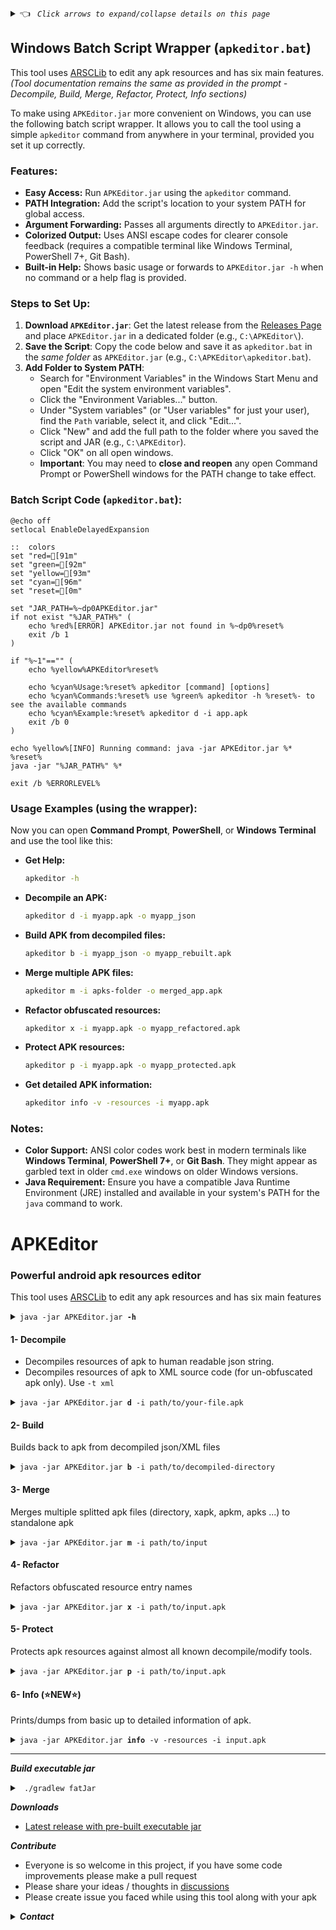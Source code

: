 <details><summary> 👈 <code><i> Click arrows to expand/collapse details on this page </i></code></summary></details>

## Windows Batch Script Wrapper (`apkeditor.bat`)
This tool uses [ARSCLib](https://github.com/REAndroid/ARSCLib) to edit any apk resources and has six main features.
*(Tool documentation remains the same as provided in the prompt - Decompile, Build, Merge, Refactor, Protect, Info sections)*

To make using `APKEditor.jar` more convenient on Windows, you can use the following batch script wrapper. It allows you to call the tool using a simple `apkeditor` command from anywhere in your terminal, provided you set it up correctly.

### Features:
*   **Easy Access:** Run `APKEditor.jar` using the `apkeditor` command.
*   **PATH Integration:** Add the script's location to your system PATH for global access.
*   **Argument Forwarding:** Passes all arguments directly to `APKEditor.jar`.
*   **Colorized Output:** Uses ANSI escape codes for clearer console feedback (requires a compatible terminal like Windows Terminal, PowerShell 7+, Git Bash).
*   **Built-in Help:** Shows basic usage or forwards to `APKEditor.jar -h` when no command or a help flag is provided.

### Steps to Set Up:
1.  **Download `APKEditor.jar`**: Get the latest release from the [Releases Page](https://github.com/REAndroid/APKEditor/releases/latest) and place `APKEditor.jar` in a dedicated folder (e.g., `C:\APKEditor\`).
2.  **Save the Script**: Copy the code below and save it as `apkeditor.bat` in the *same folder* as `APKEditor.jar` (e.g., `C:\APKEditor\apkeditor.bat`).
3.  **Add Folder to System PATH**:
    *   Search for "Environment Variables" in the Windows Start Menu and open "Edit the system environment variables".
    *   Click the "Environment Variables..." button.
    *   Under "System variables" (or "User variables" for just your user), find the `Path` variable, select it, and click "Edit...".
    *   Click "New" and add the full path to the folder where you saved the script and JAR (e.g., `C:\APKEditor`).
    *   Click "OK" on all open windows.
    *   **Important**: You may need to **close and reopen** any open Command Prompt or PowerShell windows for the PATH change to take effect.

### Batch Script Code (`apkeditor.bat`):

```batch
@echo off
setlocal EnableDelayedExpansion

::  colors
set "red=[91m"
set "green=[92m"
set "yellow=[93m"
set "cyan=[96m"
set "reset=[0m"

set "JAR_PATH=%~dp0APKEditor.jar"
if not exist "%JAR_PATH%" (
    echo %red%[ERROR] APKEditor.jar not found in %~dp0%reset%
    exit /b 1
)

if "%~1"=="" (
    echo %yellow%APKEditor%reset% 
	
    echo %cyan%Usage:%reset% apkeditor [command] [options]
    echo %cyan%Commands:%reset% use %green% apkeditor -h %reset%- to see the available commands
    echo %cyan%Example:%reset% apkeditor d -i app.apk
    exit /b 0
)

echo %yellow%[INFO] Running command: java -jar APKEditor.jar %* %reset%
java -jar "%JAR_PATH%" %*

exit /b %ERRORLEVEL%

```

### Usage Examples (using the wrapper):

Now you can open **Command Prompt**, **PowerShell**, or **Windows Terminal** and use the tool like this:

*   **Get Help:**
    ```sh
    apkeditor -h
    ```
*   **Decompile an APK:**
    ```sh
    apkeditor d -i myapp.apk -o myapp_json
    ```
*   **Build APK from decompiled files:**
    ```sh
    apkeditor b -i myapp_json -o myapp_rebuilt.apk
    ```
*   **Merge multiple APK files:**
    ```sh
    apkeditor m -i apks-folder -o merged_app.apk
    ```
*   **Refactor obfuscated resources:**
    ```sh
    apkeditor x -i myapp.apk -o myapp_refactored.apk
    ```
*   **Protect APK resources:**
    ```sh
    apkeditor p -i myapp.apk -o myapp_protected.apk
    ```
*   **Get detailed APK information:**
    ```sh
    apkeditor info -v -resources -i myapp.apk
    ```

### Notes:
*   **Color Support:** ANSI color codes work best in modern terminals like **Windows Terminal**, **PowerShell 7+**, or **Git Bash**. They might appear as garbled text in older `cmd.exe` windows on older Windows versions.
*   **Java Requirement:** Ensure you have a compatible Java Runtime Environment (JRE) installed and available in your system's PATH for the `java` command to work.

# APKEditor
### Powerful android apk resources editor
This tool uses [ARSCLib](https://github.com/REAndroid/ARSCLib) to edit any apk resources and has six main features

<details><summary><code>java -jar APKEditor.jar <b>-h</b></code></summary>

```ShellSession
$ java -jar APKEditor.jar -h
APKEditor - x.x.x
Using: ARSCLib-x.x.x
https://github.com/REAndroid/APKEditor
Android binary resource files editor
Usage: 
 java -jar APKEditor.jar <command> <args>
 commands: 
  1)  d | decode     -   Decodes android resources binary to readable json
  2)  b | build      -   Builds android binary from json
  3)  m | merge      -   Merges split apk files from directory or XAPK, APKM, APKS ...
  4)  x | refactor   -   Refactors obfuscated resource names
  5)  p | protect    -   Protects/Obfuscates apk resource
  6)  info           -   Prints information of apk
 run with <command> -h to get detailed help about each command
 
```
</details>

#### 1- Decompile
* Decompiles resources of apk to human readable json string.
* Decompiles resources of apk to XML source code (for un-obfuscated apk only). Use  ``` -t xml ```
<details> <summary><code>java -jar APKEditor.jar <b>d</b> -i path/to/your-file.apk</code></summary>

```ShellSession
$ java -jar APKEditor.jar d -i test.apk -o test_json
00.000 I: [DECOMPILE] Decompiling ...
 Input: test.apk
Output: test_json
 ---------------------------- 
00.036 I: [DECOMPILE] Loading ...
00.129 I: [DECOMPILE] Decompiling to json ...
30.093 I: [DECOMPILE] Done
```

</details>

#### 2- Build
Builds back to apk from decompiled json/XML files
<details> <summary><code>java -jar APKEditor.jar <b>b</b> -i path/to/decompiled-directory</code></summary>

```ShellSession
$ java -jar APKEditor.jar b -i test_json -o test_edited.apk

00.000 I: [BUILD] Building ...
 Input: test_json/base
Output: test_edited.apk
 ---------------------------- 
00.048 I: [BUILD] Scanning directory ...
00.247 I: [BUILD] Writing apk...
22.032 [BUILD] Writing: method=STORED total=284921526 bytes : resources.arsc  
25.009 I: [BUILD] Zip align ...
27.101 I: [BUILD] Saved to: test_edited.apk
30.217 I: [BUILD] Done
```
</details>

#### 3- Merge
Merges multiple splitted apk files (directory, xapk, apkm, apks ...) to standalone apk
<details> <summary><code>java -jar APKEditor.jar <b>m</b> -i path/to/input</code></summary>

 ```ShellSession
$ java -jar APKEditor.jar m -i apk_files
00.049 I: [MERGE] Merging ...
   Input: apk_files
 Output: apk_files_merged.apk
 ---------------------------- 
00.050 I: [MERGE] Searching apk files ...
00.060 I: [MERGE] Found apk files: 3           
00.192 I: [MERGE] Found modules: 3
00.302 I: [MERGE] Merging: base
00.307 I: [MERGE] Added [base] classes.dex -> classes.dex
00.308 I: [MERGE] Merging resource table: base
01.302 I: [MERGE] Merging: config.xxhdpi-1
01.304 I: [MERGE] Merging resource table: config.xxhdpi-1
01.386 [MERGE] tum_ic_visibility_white_24.png
01.386 I: [MERGE] Merging: config.arm64_v8a-1
01.390 [MERGE] : lib/arm64-v8a/libnativeai.so

01.475 I: [MERGE] Sanitizing manifest ...
01.478 I: [MERGE] Removed: extractNativeLibs
01.480 I: [MERGE] Removed: isSplitRequired

01.480 I: [MERGE] Writing apk...
03.686 [MERGE] Writing: total=47693672 bytes : resources.arsc
03.729 I: [MERGE] Zip align ... 
04.611 I: [MERGE] Saved to: apk_files_merged.apk
04.700 I: [MERGE] Done

```  
![apkmerger](/.github/apkmerger.png)

</details>

#### 4- Refactor
Refactors obfuscated resource entry names
<details> <summary><code>java -jar APKEditor.jar <b>x</b> -i path/to/input.apk</code></summary>

 ```ShellSession
$ java -jar APKEditor.jar x -i input.apk
00.000 I: [REFACTOR] Refactoring ...
   Input: input.apk
 Output: input_refactored.apk
 ---------------------------- 
00.017 I: [REFACTOR] Loading apk: input.apk
00.952 I: [REFACTOR] Renamed entries: 5888
00.954 I: [REFACTOR] Writing apk ...
03.268 [REFACTOR] Writing: total=47589184 bytes : resources.arsc              
03.350 I: [REFACTOR] Zip align ...
03.504 I: [REFACTOR] Saved to: input_refactored.apk
03.504 I: [REFACTOR] Done

```  

</details>

#### 5- Protect
Protects apk resources against almost all known decompile/modify tools.
<details> <summary><code>java -jar APKEditor.jar <b>p</b> -i path/to/input.apk</code></summary>

 ```ShellSession
00.026 I: [PROTECT] Protecting ...
   Input: test.apk
 Output: test_protected.apk
 ---------------------------- 
00.027 I: [PROTECT] Loading apk file ...
00.052 I: [PROTECT] Protecting files ..
00.454 I: [PROTECT] Protecting resource table ..
00.474 I: [PROTECT] Writing apk ...
02.264 [PROTECT] Writing: total=47654392 bytes : resources.arsc              
02.346 I: [PROTECT] Zip align ...
02.451 I: [PROTECT] Saved to: test_protected.apk
02.451 I: [PROTECT] Done

```  

</details>

#### 6- Info  (⭐NEW⭐)
Prints/dumps from basic up to detailed information of apk.
<details> <summary><code>java -jar APKEditor.jar <b>info</b> -v -resources -i input.apk </code></summary>

 ```ShellSession
Package name=com.mypackage id=0x7f
  type string id=1 entryCount=1
    resource 0x7f010000 string/app_name
      () My Application
      (-de) Meine Bewerbung
      (-ru-rRU) Мое заявление
  type mipmap id=2 entryCount=1
    resource 0x7f020000 mipmap/ic_launcher_round
      () res/mipmap/ic_launcher_round.png
  type drawable id=3 entryCount=1
    resource 0x7f030000 drawable/ic_launcher
      () #006400

```  

</details>


---

***Build executable jar***
<details> <summary> <code> ./gradlew fatJar </code> </summary>

 ```ShellSession
 
# NB: Due to my lazyness , the dependency ARSCLib.jar is pre-built and placed under APKEditor/libs/ARSCLib.jar or you can build yourself and replace it.
git clone https://github.com/REAndroid/APKEditor
cd APKEditor
./gradlew fatJar
# Executable jar will be placed ./build/libs/APKEditor-x.x.x.jar

 ```
 </details>

***Downloads***
* [Latest release with pre-built executable jar](https://github.com/REAndroid/APKEditor/releases/latest)

***Contribute***
* Everyone is so welcome in this project, if you have some code improvements please make a pull request
* Please share your ideas / thoughts in [discussions](https://github.com/REAndroid/APKEditor/discussions)
* Please create issue you faced while using this tool along with your apk



<details> <summary><i><b>Contact</b></i></summary> 

* Telegram: [@kikfox](https://t.me/kikfox)
* Email: [thekikfox@gmail.com](mailto:thekikfox@gmail.com)

</details>
